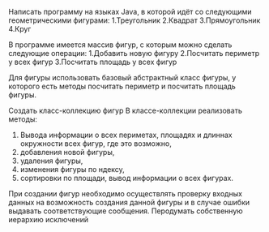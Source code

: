 Написать программу на языках Java, в которой идёт со следующими геометрическими фигурами:
1.Треугольник
2.Квадрат
3.Прямоугольник
4.Круг

В программе имеется массив фигур, с которым можно сделать следующие операции:
1.Добавить новую фигуру
2.Посчитать периметр у всех фигур
3.Посчитать площадь у всех фигур

Для фигуры использовать базовый абстрактный класс фигуры,
у которого есть методы посчитать периметр и посчитать площадь фигуры.

Создать класс-коллекцию фигур В классе-коллекции реализовать методы:
1. Вывода информации о всех периметах, площадях и длиннах окружности всех фигур, где это возможно,
2. добавления новой фигуры,
3. удаления фигуры,
4. изменения фигуры по ндексу,
5. сортировки по площади, вывод информации о всех фигурах.

При создании фигур необходимо осуществлять проверку входных данных на возможность создания данной фигуры 
и в случае ошибки выдавать соответствующие сообщения. Перодумать собственную иерархию исключений